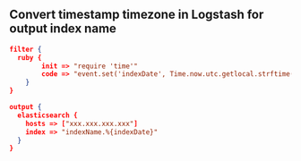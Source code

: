 ## Convert timestamp timezone in Logstash for output index name

```json
filter {
  ruby {
        init => "require 'time'"
        code => "event.set('indexDate', Time.now.utc.getlocal.strftime('%Y%m%d'))"
    }
}

output {
  elasticsearch {
    hosts => ["xxx.xxx.xxx.xxx"]
    index => "indexName.%{indexDate}"
  }
}
```
